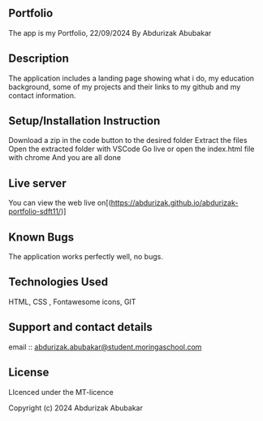 ## Portfolio
The app is my Portfolio, 22/09/2024
By Abdurizak Abubakar
## Description
The application includes a landing page showing what i do, my education background, some of my projects and their links to my github and my contact information.

## Setup/Installation Instruction
Download a zip in the code button to the desired folder
Extract the files
Open the extracted folder with VSCode
Go live or open the index.html file with chrome
And you are all done
## Live server
You can view the web live on[(https://abdurizak.github.io/abdurizak-portfolio-sdft11/)]
## Known Bugs
The application works perfectly well, no bugs.

## Technologies Used
HTML, CSS , Fontawesome icons, GIT

## Support and contact details
email :: abdurizak.abubakar@student.moringaschool.com 

## License
LIcenced under the MT-licence

Copyright (c) 2024 Abdurizak Abubakar 
